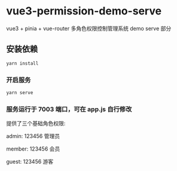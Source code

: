 # vue3-permission-demo-serve

vue3 + pinia + vue-router 多角色权限控制管理系统 demo serve 部分

## 安装依赖

```sh
yarn install
```

### 开启服务

```sh
yarn serve
```

### 服务运行于 7003 端口，可在 app.js 自行修改

提供了三个基础角色权限:

admin: 123456 管理员

member: 123456 会员

guest: 123456 游客
